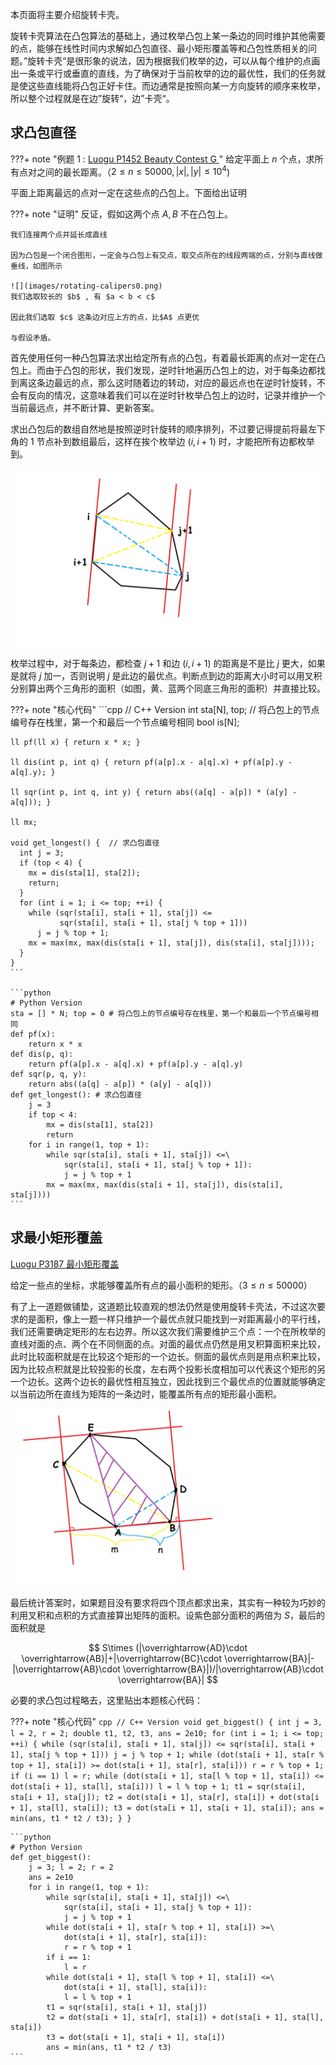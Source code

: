 本页面将主要介绍旋转卡壳。

旋转卡壳算法在凸包算法的基础上，通过枚举凸包上某一条边的同时维护其他需要的点，能够在线性时间内求解如凸包直径、最小矩形覆盖等和凸包性质相关的问题。”旋转卡壳“是很形象的说法，因为根据我们枚举的边，可以从每个维护的点画出一条或平行或垂直的直线，为了确保对于当前枚举的边的最优性，我们的任务就是使这些直线能将凸包正好卡住。而边通常是按照向某一方向旋转的顺序来枚举，所以整个过程就是在边”旋转“，边”卡壳“。

## 求凸包直径

???+ note "例题 1 : [Luogu P1452 Beauty Contest G  ](https://www.luogu.com.cn/problem/P1452)"
    给定平面上 $n$ 个点，求所有点对之间的最长距离。（$2\leq n \leq 50000,|x|,|y| \leq 10^4$)

平面上距离最远的点对一定在这些点的凸包上。下面给出证明

???+ note "证明"
    反证，假如这两个点 $A,B$ 不在凸包上。
    
    我们连接两个点并延长成直线
    
    因为凸包是一个闭合图形，一定会与凸包上有交点，取交点所在的线段两端的点，分别与直线做垂线，如图所示
    
    ![](images/rotating-calipers0.png)
    我们选取较长的 $b$ , 有 $a < b < c$
    
    因此我们选取 $c$ 这条边对应上方的点，比$A$ 点更优
    
    与假设矛盾。

首先使用任何一种凸包算法求出给定所有点的凸包，有着最长距离的点对一定在凸包上。而由于凸包的形状，我们发现，逆时针地遍历凸包上的边，对于每条边都找到离这条边最远的点，那么这时随着边的转动，对应的最远点也在逆时针旋转，不会有反向的情况，这意味着我们可以在逆时针枚举凸包上的边时，记录并维护一个当前最远点，并不断计算、更新答案。

求出凸包后的数组自然地是按照逆时针旋转的顺序排列，不过要记得提前将最左下角的 1 节点补到数组最后，这样在挨个枚举边 $(i,i+1)$ 时，才能把所有边都枚举到。

![](images/rotating-calipers1.png)

枚举过程中，对于每条边，都检查 $j+1$ 和边 $(i,i+1)$ 的距离是不是比 $j$ 更大，如果是就将 $j$ 加一，否则说明 $j$ 是此边的最优点。判断点到边的距离大小时可以用叉积分别算出两个三角形的面积（如图，黄、蓝两个同底三角形的面积）并直接比较。

???+ note "核心代码"
    ```cpp
    // C++ Version
    int sta[N], top;  // 将凸包上的节点编号存在栈里，第一个和最后一个节点编号相同
    bool is[N];
    
    ll pf(ll x) { return x * x; }
    
    ll dis(int p, int q) { return pf(a[p].x - a[q].x) + pf(a[p].y - a[q].y); }
    
    ll sqr(int p, int q, int y) { return abs((a[q] - a[p]) * (a[y] - a[q])); }
    
    ll mx;
    
    void get_longest() {  // 求凸包直径
      int j = 3;
      if (top < 4) {
        mx = dis(sta[1], sta[2]);
        return;
      }
      for (int i = 1; i <= top; ++i) {
        while (sqr(sta[i], sta[i + 1], sta[j]) <=
               sqr(sta[i], sta[i + 1], sta[j % top + 1]))
          j = j % top + 1;
        mx = max(mx, max(dis(sta[i + 1], sta[j]), dis(sta[i], sta[j])));
      }
    }
    ```
    
    ```python
    # Python Version
    sta = [] * N; top = 0 # 将凸包上的节点编号存在栈里，第一个和最后一个节点编号相同
    def pf(x):
        return x * x
    def dis(p, q):
        return pf(a[p].x - a[q].x) + pf(a[p].y - a[q].y)
    def sqr(p, q, y):
        return abs((a[q] - a[p]) * (a[y] - a[q]))
    def get_longest(): # 求凸包直径
        j = 3
        if top < 4:
            mx = dis(sta[1], sta[2])
            return
        for i in range(1, top + 1):
            while sqr(sta[i], sta[i + 1], sta[j]) <=\
                sqr(sta[i], sta[i + 1], sta[j % top + 1]):
                j = j % top + 1
            mx = max(mx, max(dis(sta[i + 1], sta[j]), dis(sta[i], sta[j])))
    ```

## 求最小矩形覆盖

[Luogu P3187 最小矩形覆盖](https://www.luogu.com.cn/problem/P3187)

给定一些点的坐标，求能够覆盖所有点的最小面积的矩形。（$3\leq n \leq 50000$）

有了上一道题做铺垫，这道题比较直观的想法仍然是使用旋转卡壳法，不过这次要求的是面积，像上一题一样只维护一个最优点就只能找到一对距离最小的平行线，我们还需要确定矩形的左右边界。所以这次我们需要维护三个点：一个在所枚举的直线对面的点、两个在不同侧面的点。对面的最优点仍然是用叉积算面积来比较，此时比较面积就是在比较这个矩形的一个边长。侧面的最优点则是用点积来比较，因为比较点积就是比较投影的长度，左右两个投影长度相加可以代表这个矩形的另一个边长。这两个边长的最优性相互独立，因此找到三个最优点的位置就能够确定以当前边所在直线为矩阵的一条边时，能覆盖所有点的矩形最小面积。

![](images/rotating-calipers2.png)

最后统计答案时，如果题目没有要求将四个顶点都求出来，其实有一种较为巧妙的利用叉积和点积的方式直接算出矩阵的面积。设紫色部分面积的两倍为 $S$，最后的面积就是

$$
S\times (|\overrightarrow{AD}\cdot \overrightarrow{AB}|+|\overrightarrow{BC}\cdot \overrightarrow{BA}|-|\overrightarrow{AB}\cdot \overrightarrow{BA}|)/|\overrightarrow{AB}\cdot \overrightarrow{BA}|
$$

必要的求凸包过程略去，这里贴出本题核心代码：

???+ note "核心代码"
    ```cpp
    // C++ Version
    void get_biggest() {
      int j = 3, l = 2, r = 2;
      double t1, t2, t3, ans = 2e10;
      for (int i = 1; i <= top; ++i) {
        while (sqr(sta[i], sta[i + 1], sta[j]) <=
               sqr(sta[i], sta[i + 1], sta[j % top + 1]))
          j = j % top + 1;
        while (dot(sta[i + 1], sta[r % top + 1], sta[i]) >=
               dot(sta[i + 1], sta[r], sta[i]))
          r = r % top + 1;
        if (i == 1) l = r;
        while (dot(sta[i + 1], sta[l % top + 1], sta[i]) <=
               dot(sta[i + 1], sta[l], sta[i]))
          l = l % top + 1;
        t1 = sqr(sta[i], sta[i + 1], sta[j]);
        t2 = dot(sta[i + 1], sta[r], sta[i]) + dot(sta[i + 1], sta[l], sta[i]);
        t3 = dot(sta[i + 1], sta[i + 1], sta[i]);
        ans = min(ans, t1 * t2 / t3);
      }
    }
    ```
    
    ```python
    # Python Version
    def get_biggest():
        j = 3; l = 2; r = 2
        ans = 2e10
        for i in range(1, top + 1):
            while sqr(sta[i], sta[i + 1], sta[j]) <=\
                sqr(sta[i], sta[i + 1], sta[j % top + 1]):
                j = j % top + 1
            while dot(sta[i + 1], sta[r % top + 1], sta[i]) >=\
                dot(sta[i + 1], sta[r], sta[i]):
                r = r % top + 1
            if i == 1:
                l = r
            while dot(sta[i + 1], sta[l % top + 1], sta[i]) <=\
                dot(sta[i + 1], sta[l], sta[i]):
                l = l % top + 1
            t1 = sqr(sta[i], sta[i + 1], sta[j])
            t2 = dot(sta[i + 1], sta[r], sta[i]) + dot(sta[i + 1], sta[l], sta[i])
            t3 = dot(sta[i + 1], sta[i + 1], sta[i])
            ans = min(ans, t1 * t2 / t3)
    ```
